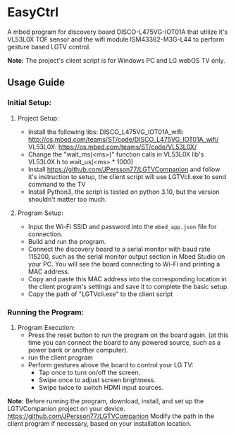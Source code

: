 # EasyCtrl

A mbed program for discovery board DISCO-L475VG-IOT01A that utilize it's VL53L0X TOF sensor and the wifi module ISM43362-M3G-L44 to perform gesture based LGTV control. 

**Note:** The project's client script is for Windows PC and LG webOS TV only.


## Usage Guide

### Initial Setup:

1. Project Setup:
   - Install the following libs:
        DISCO_L475VG_IOT01A_wifi: http://os.mbed.com/teams/ST/code/DISCO_L475VG_IOT01A_wifi/
        VL53L0X: https://os.mbed.com/teams/ST/code/VL53L0X/
   - Change the "wait_ms(\<ms\>)" function calls in VL53L0X lib's VL53L0X.h to wait_us(\<ms\> * 1000)
   - Install https://github.com/JPersson77/LGTVCompanion and follow it's instruction to setup, the client script will use LGTVcli.exe to send command to the TV
   - Install Python3, the script is tested on python 3.10, but the version shouldn't matter too much.


2. Program Setup:
   - Input the Wi-Fi SSID and password into the `mbed_app.json` file for connection.
   - Build and run the program.
   - Connect the discovery board to a serial monitor with baud rate 115200, such as the serial monitor output section in Mbed Studio on your PC. You will see the board connecting to Wi-Fi and printing a MAC address.
   - Copy and paste this MAC address into the corresponding location in the client program's settings and save it to complete the basic setup.
   - Copy the path of "LGTVcli.exe" to the client script

### Running the Program:

1. Program Execution:
   - Press the reset button to run the program on the board again.
   (at this time you can connect the board to any powered source, such as a power bank or another computer).
   - run the client program
   - Perform gestures above the board to control your LG TV:
     - Tap once to turn on/off the screen.
     - Swipe once to adjust screen brightness.
     - Swipe twice to switch HDMI input sources.

**Note:** Before running the program, download, install, and set up the LGTVCompanion project on your device.
https://github.com/JPersson77/LGTVCompanion Modify the path in the client program if necessary, based on your installation location.
